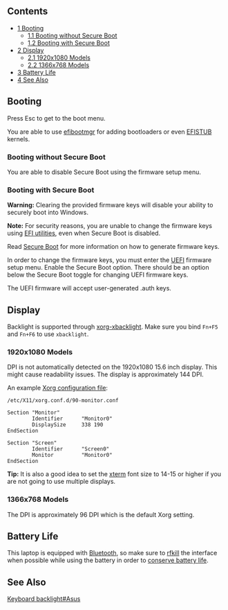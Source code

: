 ## Contents

*   [1 Booting](#Booting)
    *   [1.1 Booting without Secure Boot](#Booting_without_Secure_Boot)
    *   [1.2 Booting with Secure Boot](#Booting_with_Secure_Boot)
*   [2 Display](#Display)
    *   [2.1 1920x1080 Models](#1920x1080_Models)
    *   [2.2 1366x768 Models](#1366x768_Models)
*   [3 Battery Life](#Battery_Life)
*   [4 See Also](#See_Also)

## Booting

Press Esc to get to the boot menu.

You are able to use [efibootmgr](/index.php/EFISTUB#Using_UEFI_directly_.28efibootmgr.29 "EFISTUB") for adding bootloaders or even [EFISTUB](/index.php/EFISTUB "EFISTUB") kernels.

### Booting without Secure Boot

You are able to disable Secure Boot using the firmware setup menu.

### Booting with Secure Boot

**Warning:** Clearing the provided firmware keys will disable your ability to securely boot into Windows.

**Note:** For security reasons, you are unable to change the firmware keys using [EFI utilities](/index.php/Unified_Extensible_Firmware_Interface#Userspace_Tools "Unified Extensible Firmware Interface"), even when Secure Boot is disabled.

Read [Secure Boot](/index.php/Secure_Boot "Secure Boot") for more information on how to generate firmware keys.

In order to change the firmware keys, you must enter the [UEFI](/index.php/UEFI "UEFI") firmware setup menu. Enable the Secure Boot option. There should be an option below the Secure Boot toggle for changing UEFI firmware keys.

The UEFI firmware will accept user-generated .auth keys.

## Display

Backlight is supported through [xorg-xbacklight](https://www.archlinux.org/packages/?name=xorg-xbacklight). Make sure you bind `Fn+F5` and `Fn+F6` to use `xbacklight`.

### 1920x1080 Models

DPI is not automatically detected on the 1920x1080 15.6 inch display. This might cause readability issues. The display is approximately 144 DPI.

An example [Xorg configuration file](/index.php/Xorg#Display_size_and_DPI "Xorg"):

 `/etc/X11/xorg.conf.d/90-monitor.conf` 
```
Section "Monitor"
        Identifier      "Monitor0"
        DisplaySize     338 190
EndSection

Section "Screen"
        Identifier      "Screen0"
        Monitor         "Monitor0"
EndSection
```

**Tip:** It is also a good idea to set the [xterm](/index.php/Xterm "Xterm") font size to 14-15 or higher if you are not going to use multiple displays.

### 1366x768 Models

The DPI is approximately 96 DPI which is the default Xorg setting.

## Battery Life

This laptop is equipped with [Bluetooth](/index.php/Bluetooth "Bluetooth"), so make sure to [rfkill](https://www.archlinux.org/packages/?name=rfkill) the interface when possible while using the battery in order to [conserve battery life](/index.php/Power_management "Power management").

## See Also

[Keyboard backlight#Asus](/index.php/Keyboard_backlight#Asus "Keyboard backlight")